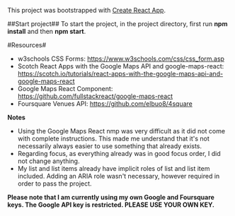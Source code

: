 This project was bootstrapped with [Create React App](https://github.com/facebook/create-react-app).

##Start project##
To start the project, in the project directory, first run **npm install** and then **npm start**.

#Resources#
- w3schools CSS Forms: https://www.w3schools.com/css/css_form.asp
- Scotch React Apps with the Google Maps API and google-maps-react: https://scotch.io/tutorials/react-apps-with-the-google-maps-api-and-google-maps-react
- Google Maps React Component: https://github.com/fullstackreact/google-maps-react
- Foursquare Venues API: https://github.com/elbuo8/4square

**Notes**
- Using the Google Maps React nmp was very difficult as it did not come with complete instructions. This made me understand that it's not necessarily always easier to use something that already exists. 
- Regarding focus, as everything already was in good focus order, I did not change anything.
- My list and list items already have implicit roles of list and list item included. Adding an ARIA role wasn't necessary, however required in order to pass the project. 

**Please note that I am currently using my own Google and Foursquare keys. The Google API key is restricted. PLEASE USE YOUR OWN KEY.**